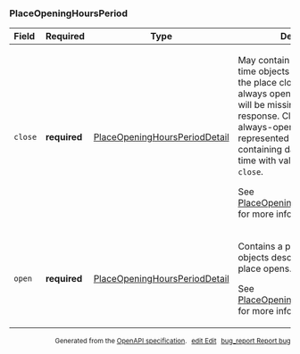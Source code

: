 <!--- This is a generated file, do not edit! -->
<!--- [START maps_http_schema_placeopeninghoursperiod] -->
<h3 class="schema-object" id="PlaceOpeningHoursPeriod">PlaceOpeningHoursPeriod</h3>

| Field   | Required     | Type                                                                                            | Description                                                                                                                                                                                                                                                                                                                                                                                                                                                                                           |
| :------ | ------------ | ----------------------------------------------------------------------------------------------- | ----------------------------------------------------------------------------------------------------------------------------------------------------------------------------------------------------------------------------------------------------------------------------------------------------------------------------------------------------------------------------------------------------------------------------------------------------------------------------------------------------- |
| `close` | **required** | [PlaceOpeningHoursPeriodDetail](#PlaceOpeningHoursPeriodDetail "PlaceOpeningHoursPeriodDetail") | <div class="ref-property-description"><p>May contain a pair of day and time objects describing when the place closes. If a place is always open, the close section will be missing from the response. Clients can rely on always-open being represented as an open period containing day with value <code>0</code> and time with value <code>0000</code>, and no <code>close</code>.</p><p>See <a href="#PlaceOpeningHoursPeriodDetail">PlaceOpeningHoursPeriodDetail</a> for more information.</div> |
| `open`  | **required** | [PlaceOpeningHoursPeriodDetail](#PlaceOpeningHoursPeriodDetail "PlaceOpeningHoursPeriodDetail") | <div class="ref-property-description"><p>Contains a pair of day and time objects describing when the place opens.</p><p>See <a href="#PlaceOpeningHoursPeriodDetail">PlaceOpeningHoursPeriodDetail</a> for more information.</div>                                                                                                                                                                                                                                                                    |

<p style="text-align: right; font-size: smaller;">Generated from the <a class="gc-analytics-event" data-category="GMP" data-label="openapi-github" href="https://github.com/googlemaps/openapi-specification" title="Google Maps Platform OpenAPI Specification" class="external">OpenAPI specification</a>.
<a class="gc-analytics-event" data-category="GMP" data-label="openapi-github" style="margin-left: 5px;" href="https://github.com/googlemaps/openapi-specification/blob/main/specification/schemas/PlaceOpeningHoursPeriod.yml" title="Edit on GitHub"><span class="material-icons">edit</span> Edit</a>
<a class="gc-analytics-event" data-category="GMP" data-label="openapi-github" style="margin-left: 5px;" href="https://github.com/googlemaps/openapi-specification/issues/new?assignees=&labels=type%3A+bug%2C+triage+me&template=bug_report.md&title=[schemas] Bug - PlaceOpeningHoursPeriod" title="File bug for schemas on GitHub"><span class="material-icons">bug_report</span> Report bug</a>
</p>

<!--- [END maps_http_schema_placeopeninghoursperiod] -->
